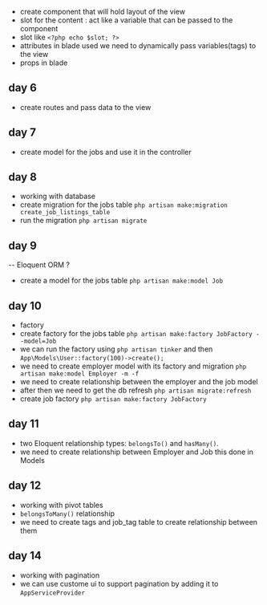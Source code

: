 - create component that will hold layout of the view
- slot for the content : act like a variable that can be passed to the component
- slot like `<?php echo $slot; ?>`
- attributes in blade used we need to dynamically pass variables(tags) to the view
- props in blade 


##  day 6 
- create routes and pass data to the view

## day 7
- create model for the jobs and use it in the controller

## day 8 
- working with database 
- create migration for the jobs table `php artisan make:migration create_job_listings_table`
- run the migration `php artisan migrate`

## day 9 
-- Eloquent ORM ? 
- create a model for the jobs table `php artisan make:model Job`

## day 10
- factory 
- create factory for the jobs table `php artisan make:factory JobFactory --model=Job`
- we can run the factory using `php artisan tinker` and then `App\Models\User::factory(100)->create();`
- we need to create employer model with its factory and migration `php artisan make:model Employer -m -f`
- we need to create relationship between the employer and the job model 
- after then we need to get the db refresh `php artisan migrate:refresh `
- create job factory `php artisan make:factory JobFactory`

## day 11 
- two Eloquent relationship types: `belongsTo()` and `hasMany()`.
- we need to create relationship between Employer and Job this done in Models

## day 12 
- working with pivot tables 
- `belongsToMany()` relationship
- we need to create tags  and job_tag table to create relationship between them

## day 14 
- working with pagination 
- we can use custome ui to support pagination by adding it to `AppServiceProvider`
